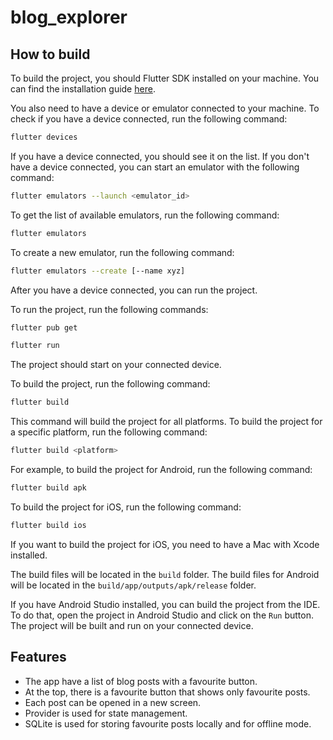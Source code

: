 # blog_explorer

## How to build

To build the project, you should Flutter SDK installed on your machine. 
You can find the installation guide [here](https://flutter.dev/docs/get-started/install).

You also need to have a device or emulator connected to your machine.
To check if you have a device connected, run the following command:

```bash
flutter devices
```

If you have a device connected, you should see it on the list.
If you don't have a device connected, you can start an emulator with the following command:

```bash
flutter emulators --launch <emulator_id>
```

To get the list of available emulators, run the following command:

```bash
flutter emulators
```

To create a new emulator, run the following command:

```bash
flutter emulators --create [--name xyz]
```

After you have a device connected, you can run the project.

To run the project, run the following commands:
```bash
flutter pub get
```

```bash
flutter run
```
The project should start on your connected device.

To build the project, run the following command:

```bash
flutter build
```

This command will build the project for all platforms. 
To build the project for a specific platform, run the following command:

```bash
flutter build <platform>
```

For example, to build the project for Android, run the following command:

```bash
flutter build apk
```

To build the project for iOS, run the following command:

```bash
flutter build ios
```
If you want to build the project for iOS, you need to have a Mac with Xcode installed.

The build files will be located in the `build` folder.
The build files for Android will be located in the `build/app/outputs/apk/release` folder.

If you have Android Studio installed, you can build the project from the IDE.
To do that, open the project in Android Studio and click on the `Run` button. 
The project will be built and run on your connected device.

## Features
- The app have a list of blog posts with a favourite button.
- At the top, there is a favourite button that shows only favourite posts.
- Each post can be opened in a new screen.
- Provider is used for state management.
- SQLite is used for storing favourite posts locally and for offline mode.

